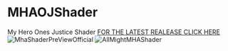 # MHAOJShader
My Hero Ones Justice Shader [FOR THE LATEST REALEASE CLICK HERE](https://github.com/nars290/MHAOJShader/releases/tag/v2.0)
![MhaShaderPreViewOfficial](https://user-images.githubusercontent.com/81712427/114895779-c4cc7900-9ddd-11eb-87aa-2f15a5db3690.png)
![AllMightMHAShader](https://user-images.githubusercontent.com/81712427/114895780-c5650f80-9ddd-11eb-969f-56d98a4ba196.png)
